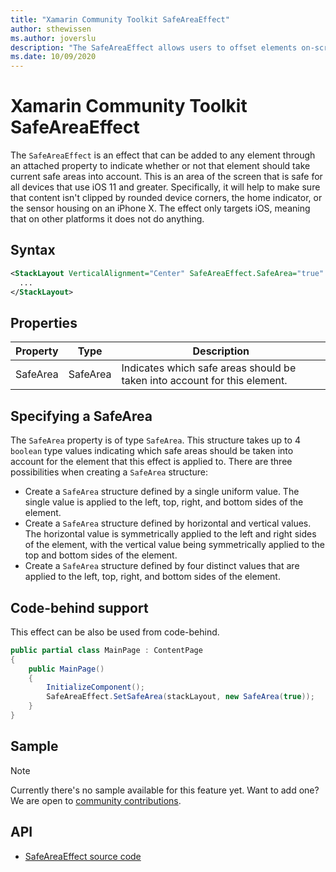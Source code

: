 ```yaml
---
title: "Xamarin Community Toolkit SafeAreaEffect"
author: sthewissen
ms.author: joverslu
description: "The SafeAreaEffect allows users to offset elements on-screen based on the current active safe area."
ms.date: 10/09/2020
---
```


# Xamarin Community Toolkit SafeAreaEffect

The `SafeAreaEffect` is an effect that can be added to any element through an attached property to indicate whether or not that element should take current safe areas into account. This is an area of the screen that is safe for all devices that use iOS 11 and greater. Specifically, it will help to make sure that content isn't clipped by rounded device corners, the home indicator, or the sensor housing on an iPhone X. The effect only targets iOS, meaning that on other platforms it does not do anything.

## Syntax

```xml
<StackLayout VerticalAlignment="Center" SafeAreaEffect.SafeArea="true" HorizontalAlignment="Center" Width="400" Height="400">
  ...
</StackLayout>
```

## Properties

| Property | Type | Description |
| -- | -- | -- |
| SafeArea | SafeArea | Indicates which safe areas should be taken into account for this element. |

## Specifying a SafeArea

The `SafeArea` property is of type `SafeArea`. This structure takes up to 4 `boolean` type values indicating which safe areas should be taken into account for the element that this effect is applied to. There are three possibilities when creating a `SafeArea` structure:

- Create a `SafeArea` structure defined by a single uniform value. The single value is applied to the left, top, right, and bottom sides of the element.
- Create a `SafeArea` structure defined by horizontal and vertical values. The horizontal value is symmetrically applied to the left and right sides of the element, with the vertical value being symmetrically applied to the top and bottom sides of the element.
- Create a `SafeArea` structure defined by four distinct values that are applied to the left, top, right, and bottom sides of the element.

## Code-behind support

This effect can be also be used from code-behind.

```csharp
public partial class MainPage : ContentPage
{
    public MainPage()
    {
        InitializeComponent();
        SafeAreaEffect.SetSafeArea(stackLayout, new SafeArea(true));
    }
}
```

## Sample

> [!NOTE]
> Currently there's no sample available for this feature yet. Want to add one? We are open to [community contributions](https://github.com/xamarin/XamarinCommunityToolkit).

<!-- [SafeAreaEffect sample page Source](https://github.com/xamarin/XamarinCommunityToolkit)

You can see this in action in the [Xamarin Community Toolkit Sample App](https://github.com/xamarin/XamarinCommunityToolkit). -->

## API

- [SafeAreaEffect source code](https://github.com/xamarin/XamarinCommunityToolkit/blob/main/XamarinCommunityToolkit/Effects/SafeAreaEffect.shared.cs)
